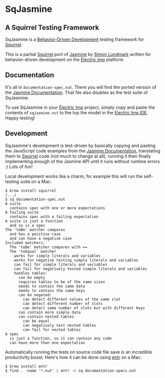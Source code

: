SqJasmine
=========

A Squirrel Testing Framework
----------------------------

SqJasmine is a [Behavior-Driven Development][6] testing framework for [Squirrel][1].

This is a partial [Squirrel][1] port of [Jasmine][2] by [Simon Lundmark][3] written for behavior-driven development on the [Electric Imp][4] platform.


Documentation
-------------

It's all in `documentation-spec.nut`. There you will find the ported version of the [Jasmine Documentation][5]. That file also doubles as the test suite of SqJasmine.

To use SqJasmine in your [Electric Imp][4] project, simply copy and paste the contents of `sqjasmine.nut` to the top the model in the [Electric Imp IDE][7]. Happy testing!


Development
-----------

SqJasmine's development is test-driven by basically copying and pasting the JavaScript code examples from the [Jasmine Documentation][5], translating them to [Squirrel][1] code (not much to change at all), running it then finally implementing enough of the Jasmine API until it runs without runtime errors :) Lots of fun!

Local development works like a charm, for example this will run the self-testing suite on a Mac:

```
$ brew install squirrel
/.../
$ sq documentation-spec.nut
A suite
  contains spec with one or more expectations
A failing suite
  contains spec with a failing expectation
A suite is just a function
  and so is a spec
The 'toBe' matcher compares
  and has a positive case
  and can have a negative case
Included matchers:
  The 'toBe' matcher compares with ==
  The 'toEqual' matcher
    works for simple literals and variables
    works for negative testing simple literals and variables
    can fail for simple literals and variables
    can fail for negatively tested simple literals and variables
    handles tables:
      can be empty
      requires tables to be of the same sizes
      needs to contain the same data
      needs to contain the same keys
      can be negated:
        can detect different values of the same slot
        can detect different number of slots
        can detect same number of slots but with different keys
      can contain more simple data
      can contain nested tables
        can be equal
        can negatively test nested tables
        can fail for nested tables
A spec
  is just a function, so it can contain any code
  can have more than one expectation
```

Automatically running the tests on source code file save is an incredible productivity boost. Here's how it can be done using [entr][8] on a Mac:

```
$ brew install entr
$ find . -name '*.nut' | entr -c sq documentation-specs.nut
```


[1]: http://www.squirrel-lang.org/
[2]: http://jasmine.github.io/
[3]: https://github.com/simlun
[4]: https://www.electricimp.com/
[5]: http://jasmine.github.io/2.1/introduction.html
[6]: http://dannorth.net/introducing-bdd/
[7]: https://ide.electricimp.com/
[8]: http://entrproject.org/
